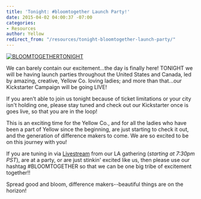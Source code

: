 ```yaml
---
title: 'Tonight: #bloomtogether Launch Party!'
date: 2015-04-02 04:00:37 -07:00
categories:
- Resources
author: Yellow
redirect_from: "/resources/tonight-bloomtogether-launch-party/"
---
```


[![BLOOMTOGETHERTONIGHT](https://yellow-blog-images.imgix.net/2015/04/BLOOMTOGETHERTONIGHT.jpg)](https://yellow-blog-images.imgix.net/2015/04/BLOOMTOGETHERTONIGHT.jpg)

We can barely contain our excitement...the day is finally here! TONIGHT we will be having launch parties throughout the United States and Canada, led by amazing, creative, Yellow Co. loving ladies; and more than that...our Kickstarter Campaign will be going LIVE!

If you aren't able to join us tonight because of ticket limitations or your city isn't holding one, please stay tuned and check out our Kickstarter once is goes live, so that you are in the loop!

This is an exciting time for the Yellow Co., and for all the ladies who have been a part of Yellow since the beginning, are just starting to check it out, and the generation of difference makers to come. We are so excited to be on this journey with you!

If you are tuning in via [Livestream](http://www.ustream.tv/channel/yellow-co) from our LA gathering (_starting at 7:30pm PST_), are at a party, or are just stinkin' excited like us, then please use our hashtag #BLOOMTOGETHER so that we can be one big tribe of excitement together!!

Spread good and bloom, difference makers--beautiful things are on the horizon!
